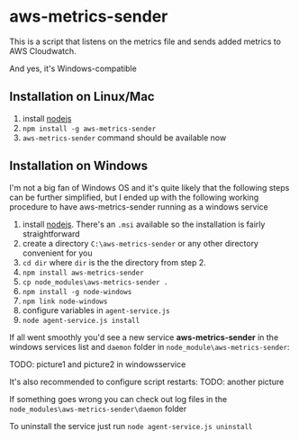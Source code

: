 # aws-metrics-sender

This is a script that listens on the metrics file and sends added metrics to AWS Cloudwatch.

And yes, it's Windows-compatible


## Installation on Linux/Mac

1. install [nodejs](https://nodejs.org/en/download/)
2.  `npm install -g aws-metrics-sender`
3.  `aws-metrics-sender` command should be available now


## Installation on Windows
I'm not a big fan of Windows OS and it's quite likely that the following steps can be further simplified, but I ended up with the following working procedure to have aws-metrics-sender running as a windows service
1. install [nodejs](https://nodejs.org/en/download/). There's an `.msi` available so the installation is fairly straightforward
2. create a directory `C:\aws-metrics-sender` or any other directory convenient for you
3. `cd dir` where `dir` is the the directory from step 2.
4. `npm install aws-metrics-sender`
5. `cp node_modules\aws-metrics-sender .`
6. `npm install -g node-windows`
7. `npm link node-windows`
8. configure variables in `agent-service.js`
9. `node agent-service.js install`

If all went smoothly you'd see a new service **aws-metrics-sender** in the windows services list and  `daemon` folder in `node_module\aws-metrics-sender`:

TODO: picture1 and picture2 in windowsservice

It's also recommended to configure script restarts:
TODO: another picture

If something goes wrong you can check out log files in the `node_modules\aws-metrics-sender\daemon` folder

To uninstall the service just run
`node agent-service.js uninstall`
